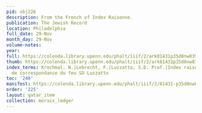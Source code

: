 ```yaml
---
pid: obj226
description: From the French of Index Raisonne.
publication: The Jewish Record
location: Philadelphia
full_date: 29-Nov
month_day: 29-Nov
volume-notes:
year:
full: https://colenda.library.upenn.edu/phalt/iiif/2/ark81431p35d8nw83%2FSHA256E-s7063480--be06f9112b259781b47688d5f005761b3fc4204c3d859bf2d024eb75af23c289.jpeg/full/3500,/0/default.jpg
thumb: https://colenda.library.upenn.edu/phalt/iiif/2/ark81431p35d8nw83%2FSHA256E-s7063480--be06f9112b259781b47688d5f005761b3fc4204c3d859bf2d024eb75af23c289.jpeg/full/!200,200/0/default.jpg
index_terms: Krochmal, N.|Lebrecht, F.|Luzzatto, S.D. Prof.|Index raison?e des livres
  de correspondance du feu SD Luzzatto
toc: '240'
manifest: https://colenda.library.upenn.edu/phalt/iiif/2/81431-p35d8nw83/manifest
order: '225'
layout: qatar_item
collection: morais_ledger
---
```

